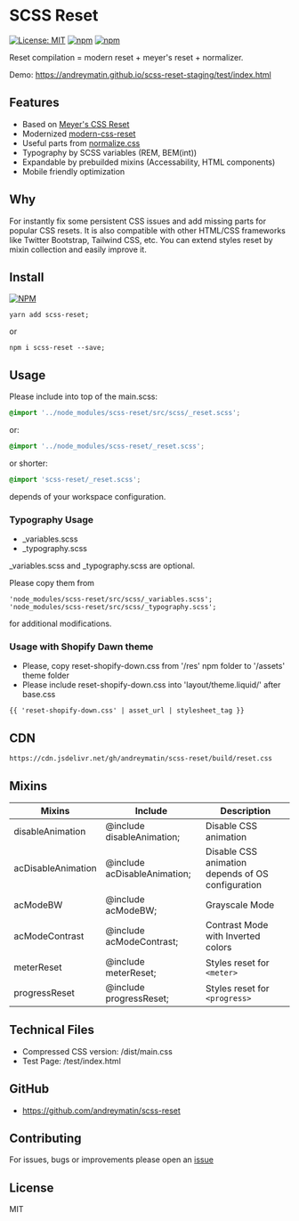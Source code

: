 # SCSS Reset

[![License: MIT](https://img.shields.io/badge/License-MIT-blue.svg)](https://opensource.org/licenses/MIT)
[![npm](https://img.shields.io/npm/v/scss-reset?color=%23cb0000)](https://www.npmjs.com/package/scss-reset)
[![npm](https://img.shields.io/npm/dw/scss-reset)](https://www.npmjs.com/package/scss-reset)

Reset compilation = modern reset + meyer's reset + normalizer.

Demo: https://andreymatin.github.io/scss-reset-staging/test/index.html

## Features

- Based on [Meyer's CSS Reset](https://meyerweb.com/eric/tools/css/reset/)
- Modernized [modern-css-reset](https://github.com/hankchizljaw/modern-css-reset)
- Useful parts from [normalize.css](https://necolas.github.io/normalize.css/)
- Typography by SCSS variables (REM, BEM(int))
- Expandable by prebuilded mixins (Accessability, HTML components)
- Mobile friendly optimization

## Why

For instantly fix some persistent CSS issues and add missing parts for popular CSS resets.
It is also compatible with other HTML/CSS frameworks like Twitter Bootstrap, Tailwind CSS, etc.
You can extend styles reset by mixin collection and easily improve it.

## Install


[![NPM](https://nodei.co/npm/scss-reset.png?compact=true)](https://nodei.co/npm/scss-reset/)


```
yarn add scss-reset;
```

or

```
npm i scss-reset --save;
```


## Usage

Please include into top of the main.scss:


```scss
@import '../node_modules/scss-reset/src/scss/_reset.scss';
```

or:

```scss
@import '../node_modules/scss-reset/_reset.scss';
```

or shorter:

```scss
@import 'scss-reset/_reset.scss';
```
depends of your workspace configuration.

### Typography Usage

- _variables.scss
- _typography.scss

_variables.scss and _typography.scss are optional.

Please copy them from

```
'node_modules/scss-reset/src/scss/_variables.scss';
'node_modules/scss-reset/src/scss/_typography.scss';
```

for additional modifications.


### Usage with Shopify Dawn theme

- Please, copy reset-shopify-down.css from '/res' npm folder to '/assets' theme folder
- Please include reset-shopify-down.css into 'layout/theme.liquid/' after base.css

```liquid
{{ 'reset-shopify-down.css' | asset_url | stylesheet_tag }}
```

## CDN

```
https://cdn.jsdelivr.net/gh/andreymatin/scss-reset/build/reset.css
```


## Mixins

| Mixins             | Include                      | Description                                       |
|--------------------|------------------------------|---------------------------------------------------|
| disableAnimation   | @include disableAnimation;   | Disable CSS animation                             |
| acDisableAnimation | @include acDisableAnimation; | Disable CSS animation depends of OS configuration |
| acModeBW           | @include acModeBW;           | Grayscale Mode                                    |
| acModeContrast     | @include acModeContrast;     | Contrast Mode with Inverted colors                |
| meterReset         | @include meterReset;         | Styles reset for ```<meter>```                    |
| progressReset      | @include progressReset;      | Styles reset for ```<progress>```                 |

## Technical Files

- Compressed CSS version: /dist/main.css
- Test Page: /test/index.html

## GitHub

- https://github.com/andreymatin/scss-reset

## Contributing

For issues, bugs or improvements please open an [issue](https://github.com/andreymatin/scss-reset/issues/new)


## License

MIT
